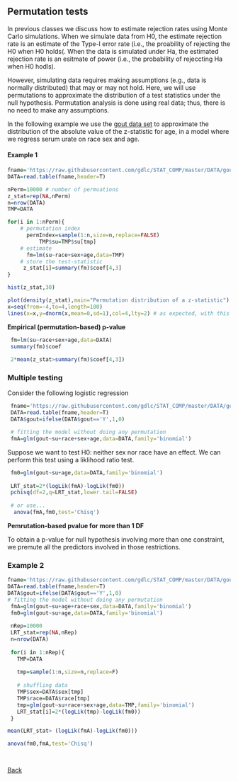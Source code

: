 ## Permutation tests

In previous classes we discuss how to estimate rejection rates using Monte Carlo simulations. When we simulate data from H0, the estimate rejection rate is an estimate of the Type-I error rate (i.e., the proability of rejecting the H0 when H0 holds(. When the data is simulated under Ha, the estimated rejection rate is an esitmate of power (i.e., the probability of rejeccting Ha when H0 hodls).

However, simulating data requires making assumptions (e.g., data is normally distributed) that may or may not hold. Here, we will use permutations to approximate the distribution of a test statistics under the null hypothesis. Permutation analysis is done using real data; thus, there is no need to make any assumptions.

In the following example we use the [gout data set](https://github.com/gdlc/STAT_COMP/blob/master/DATA/goutData.txt) to approximate the distribution of the absolute value of the z-statistic for age, in a model where we regress serum urate on race sex and age.

#### Example 1
```r
fname='https://raw.githubusercontent.com/gdlc/STAT_COMP/master/DATA/goutData.txt'
DATA=read.table(fname,header=T)

nPerm=10000 # number of permuations
z_stat=rep(NA,nPerm)
n=nrow(DATA)
TMP=DATA

for(i in 1:nPerm){
	# permutation index
	  permIndex=sample(1:n,size=n,replace=FALSE)
          TMP$su=TMP$su[tmp]
	# estimate
	  fm=lm(su~race+sex+age,data=TMP)	  
	# store the test-statistic
	 z_stat[i]=summary(fm)$coef[4,3]
}

hist(z_stat,30)

plot(density(z_stat),main="Permutation distribution of a z-statistic")
x=seq(from=-4,to=4,length=100)
lines(x=x,y=dnorm(x,mean=0,sd=1),col=4,lty=2) # as expected, with this sample size, the z-statistic follows approximately a N(0,1)

```

**Empirical (permutation-based) p-value**

```r
 fm=lm(su~race+sex+age,data=DATA)
 summary(fm)$coef
 
 2*mean(z_stat>summary(fm)$coef[4,3])
```

### Multiple testing

Consider the following logistic regression

```r
 fname='https://raw.githubusercontent.com/gdlc/STAT_COMP/master/DATA/goutData.txt'
 DATA=read.table(fname,header=T)
 DATA$gout=ifelse(DATA$gout=='Y',1,0)

 # fitting the model without doing any permutation
 fmA=glm(gout~su+race+sex+age,data=DATA,family='binomial')
```

Suppose we want to test H0: neither sex nor race have an effect. We can perform this test using a liklihood ratio test.

```r
 fm0=glm(gout~su+age,data=DATA,family='binomial')
  
 LRT_stat=2*(logLik(fmA)-logLik(fm0))
 pchisq(df=2,q=LRT_stat,lower.tail=FALSE)
  
 # or use...
  anova(fmA,fm0,test='Chisq')
```

**Pemrutation-based pvalue for more than 1 DF**

To obtain a p-value for null hypothesis involving more than one constraint, we premute all the predictors involved in those restrictions.

### Example 2
```r
fname='https://raw.githubusercontent.com/gdlc/STAT_COMP/master/DATA/goutData.txt'
DATA=read.table(fname,header=T)
DATA$gout=ifelse(DATA$gout=='Y',1,0)
# fitting the model without doing any permutation
 fmA=glm(gout~su+age+race+sex,data=DATA,family='binomial')
 fm0=glm(gout~su+age,data=DATA,family='binomial')
 
 nRep=10000
 LRT_stat=rep(NA,nRep)
 n=nrow(DATA)
 
 for(i in 1:nRep){
   TMP=DATA
   
   tmp=sample(1:n,size=n,replace=F)
   
   # shuffling data
   TMP$sex=DATA$sex[tmp]
   TMP$race=DATA$race[tmp]   
   tmp=glm(gout~su+race+sex+age,data=TMP,family='binomial')
   LRT_stat[i]=2*(logLik(tmp)-logLik(fm0))
 }

mean(LRT_stat> (logLik(fmA)-logLik(fm0)))

anova(fm0,fmA,test='Chisq')

 
```

[Back](https://github.com/gdlc/STAT_COMP/)

